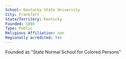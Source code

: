 ```yaml
---
School: Kentucky State University
City: Frankfort
State/Territory: Kentucky
Founded: 1886
Type: Public
Religious Affiliation: nan
Regionally acredited: Yes
---
```

Founded as "State Normal School for Colored Persons"